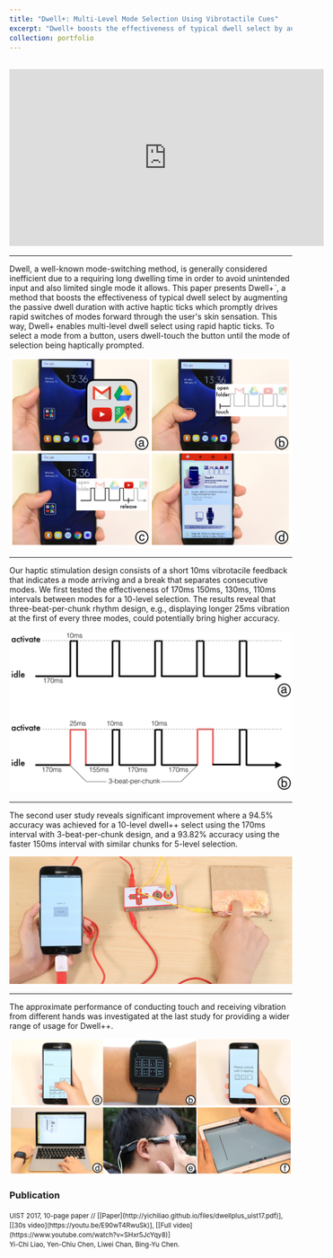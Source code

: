 ```yaml
---
title: "Dwell+: Multi-Level Mode Selection Using Vibrotactile Cues"
excerpt: "Dwell+ boosts the effectiveness of typical dwell select by augmenting the passive dwell duration with active haptic ticks.<br/><img src='/images/dwellplus/teaser.jpg'><br><br>"
collection: portfolio
---
```


<br>
<iframe width="560" height="315" src="https://www.youtube.com/embed/E90wT4RwuSk" frameborder="0" allowfullscreen></iframe>

------

Dwell, a well-known mode-switching method, is generally considered inefficient due to a requiring long dwelling time in order to avoid unintended input and also limited single mode it allows. This paper presents Dwell+ˋ, a method that boosts the effectiveness of typical dwell select by augmenting the passive dwell duration with active haptic ticks which promptly drives rapid switches of modes forward through the user's skin sensation. This way, Dwell+ enables multi-level dwell select using rapid haptic ticks. To select a mode from a button, users dwell-touch the button until the mode of selection being haptically prompted.

<img src='/images/dwellplus/teaser.jpg'>

-----
Our haptic stimulation design consists of a short 10ms vibrotacile feedback that indicates a mode arriving and a break that separates consecutive modes. We first tested the effectiveness of 170ms 150ms, 130ms, 110ms intervals between modes for a 10-level selection. The results reveal that three-beat-per-chunk rhythm design, e.g., displaying longer 25ms vibration at the first of every three modes, could potentially bring higher accuracy. 

<img src='/images/dwellplus/dwell_vibpattern.png'>

-----

The second user study reveals significant improvement where a 94.5% accuracy was achieved for a 10-level dwell++ select using the 170ms interval with 3-beat-per-chunk design, and a 93.82% accuracy using the faster 150ms interval with similar chunks for 5-level selection. 

<img src='/images/dwellplus/dwell_study3.png'>

-----

The approximate performance of conducting touch and receiving vibration from different hands was investigated at the last study for providing a wider range of usage for Dwell++.

<img src='/images/dwellplus/dwell_applications.png'>

### Publication
<small>
UIST 2017, 10-page paper // [[Paper](http://yichiliao.github.io/files/dwellplus_uist17.pdf)], [[30s video](https://youtu.be/E90wT4RwuSk)], [[Full video](https://www.youtube.com/watch?v=SHxr5JcYqy8)] 
<br>Yi-Chi Liao, Yen-Chiu Chen, Liwei Chan, Bing-Yu Chen.
</small>